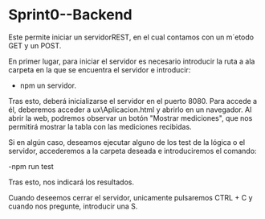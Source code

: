 # Sprint0--Backend

Este permite iniciar un servidorREST, en el cual contamos con un m´etodo GET y un POST.

En primer lugar, para iniciar el servidor es necesario introducir la ruta a ala carpeta en la que se encuentra el servidor e introducir: 
- npm un servidor.

Tras esto, deberá inicializarse el servidor en el puerto 8080.
Para accede a él, deberemos acceder a ux\Aplicacion.html y abrirlo en un navegador. Al abrir la web, podremos observar un botón "Mostrar mediciones", que nos permitirá mostrar la tabla con las mediciones recibidas.

Si en algún caso, deseamos ejecutar alguno de los test de la lógica o el servidor, accederemos a la carpeta deseada e introduciremos el comando:

-npm run test 

 Tras esto, nos indicará los resultados.
 
 Cuando deseemos cerrar el servidor, unicamente pulsaremos CTRL + C y cuando nos pregunte, introducir una S.
